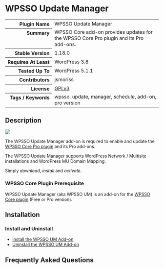 <h1>WPSSO Update Manager</h1>

<table>
<tr><th align="right" valign="top" nowrap>Plugin Name</th><td>WPSSO Update Manager</td></tr>
<tr><th align="right" valign="top" nowrap>Summary</th><td>WPSSO Core add-on provides updates for the WPSSO Core Pro plugin and its Pro add-ons.</td></tr>
<tr><th align="right" valign="top" nowrap>Stable Version</th><td>1.18.0</td></tr>
<tr><th align="right" valign="top" nowrap>Requires At Least</th><td>WordPress 3.8</td></tr>
<tr><th align="right" valign="top" nowrap>Tested Up To</th><td>WordPress 5.1.1</td></tr>
<tr><th align="right" valign="top" nowrap>Contributors</th><td>jsmoriss</td></tr>
<tr><th align="right" valign="top" nowrap>License</th><td><a href="https://www.gnu.org/licenses/gpl.txt">GPLv3</a></td></tr>
<tr><th align="right" valign="top" nowrap>Tags / Keywords</th><td>wpsso, update, manager, schedule, add-on, pro version</td></tr>
</table>

<h2>Description</h2>

<p style="margin:0;"><img class="readme-icon" src="https://surniaulula.github.io/wpsso-um/assets/icon-256x256.png"></p>

<p>The WPSSO Update Manager add-on is required to enable and update the <a href="https://wpsso.com/">WPSSO Core Pro plugin</a> and its Pro add-ons.</p>

<p>The WPSSO Update Manager supports WordPress Network / Multisite installations and WordPress MU Domain Mapping.</p>

<p>Simply <em>download</em>, <em>install</em> and <em>activate</em>.</p>

<h3>WPSSO Core Plugin Prerequisite</h3>

<p>WPSSO Update Manager (aka WPSSO UM) is an add-on for the <a href="https://wordpress.org/plugins/wpsso/">WPSSO Core plugin</a> (Free or Pro version).</p>


<h2>Installation</h2>

<h3 class="top">Install and Uninstall</h3>

<ul>
<li><a href="https://wpsso.com/docs/plugins/wpsso-um/installation/install-the-plugin/">Install the WPSSO UM Add-on</a></li>
<li><a href="https://wpsso.com/docs/plugins/wpsso-um/installation/uninstall-the-plugin/">Uninstall the WPSSO UM Add-on</a></li>
</ul>


<h2>Frequently Asked Questions</h2>




